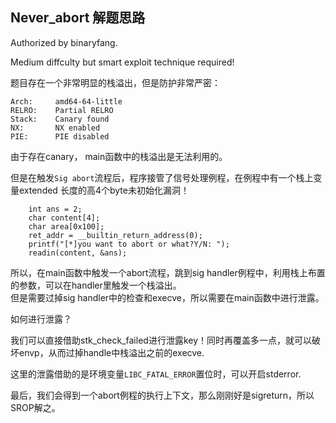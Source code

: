 Never_abort 解题思路  
---
  
Authorized by binaryfang.

Medium diffculty but smart exploit technique required!  
  
题目存在一个非常明显的栈溢出，但是防护非常严密：  
  
    Arch:     amd64-64-little
    RELRO:    Partial RELRO
    Stack:    Canary found
    NX:       NX enabled
    PIE:      PIE disabled

由于存在canary， main函数中的栈溢出是无法利用的。  
  
但是在触发`Sig abort`流程后，程序接管了信号处理例程，在例程中有一个栈上变量extended 长度的高4个byte未初始化漏洞！  
 
```
	int ans = 2;
	char content[4];
	char area[0x100];
	ret_addr = __builtin_return_address(0);
	printf("[*]you want to abort or what?Y/N: ");
	readin(content, &ans);
```

所以，在main函数中触发一个abort流程，跳到sig handler例程中，利用栈上布置的参数，可以在handler里触发一个栈溢出。  
但是需要过掉sig handler中的检查和execve，所以需要在main函数中进行泄露。  
  
如何进行泄露？  

我们可以直接借助stk\_check\_failed进行泄露key！同时再覆盖多一点，就可以破坏envp，从而过掉handle中栈溢出之前的execve.  

这里的泄露借助的是环境变量`LIBC_FATAL_ERROR`置位时，可以开启stderror.  
  
最后，我们会得到一个abort例程的执行上下文，那么刚刚好是sigreturn，所以SROP解之。
